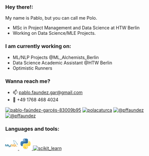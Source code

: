 ### Hey there!:
My name is Pablo, but you can call me Polo.

* MSc in Project Management and Data Science at HTW Berlin 
* Working on Data Science/MLE Projects.

### I am currently working on:

* ML/NLP Projects @ML_Alchemists_Berlin
* Data Science Academic Assistant @HTW Berlin
* Optimistic Runners

### Wanna reach me?
- 📫 pablo.faundez.gar@gmail.com
- 💬 +49 1768 468 4024
<p align="left">
<a href="https://www.linkedin.com/in/pablo-faundez-garces/" target="blank"><img align="center" src="https://raw.githubusercontent.com/rahuldkjain/github-profile-readme-generator/master/src/images/icons/Social/linked-in-alt.svg" alt="pablo-faúndez-garcés-83009b95" height="30" width="40" /></a>
<a href="https://instagram.com/polacaturca" target="blank"><img align="center" src="https://raw.githubusercontent.com/rahuldkjain/github-profile-readme-generator/master/src/images/icons/Social/instagram.svg" alt="polacaturca" height="30" width="40" /></a>
<a href="https://medium.com/@pffaundez" target="blank"><img align="center" src="https://raw.githubusercontent.com/rahuldkjain/github-profile-readme-generator/master/src/images/icons/Social/medium.svg" alt="@pffaundez" height="30" width="40" /></a>
<a href="https://huggingface.co/pffaundez" target="blank"><img align="center" src="https://huggingface.co/datasets/huggingface/brand-assets/resolve/main/hf-logo.svg" alt="@pffaundez" height="30" width="40" /></a>
</p>

### Languages and tools:
<p align="left"> <a href="https://www.mysql.com/" target="_blank"> <img src="https://raw.githubusercontent.com/devicons/devicon/master/icons/mysql/mysql-original-wordmark.svg" alt="mysql" width="40" height="40"/> </a> <a href="https://www.python.org" target="_blank"> <img src="https://raw.githubusercontent.com/devicons/devicon/master/icons/python/python-original.svg" alt="python" width="40" height="40"/> </a> <a href="https://scikit-learn.org/" target="_blank"> <img src="https://upload.wikimedia.org/wikipedia/commons/0/05/Scikit_learn_logo_small.svg" alt="scikit_learn" width="40" height="40"/> </a> </p>

<!---
pffaundez/pffaundez is a ✨ special ✨ repository because its `README.md` (this file) appears on your GitHub profile.
You can click the Preview link to take a look at your changes.
--->
